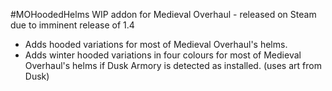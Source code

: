 #MOHoodedHelms
WIP addon for Medieval Overhaul - released on Steam due to imminent release of 1.4

- Adds hooded variations for most of Medieval Overhaul's helms.
- Adds winter hooded variations in four colours for most of Medieval Overhaul's helms if Dusk Armory is detected as installed. (uses art from Dusk)

